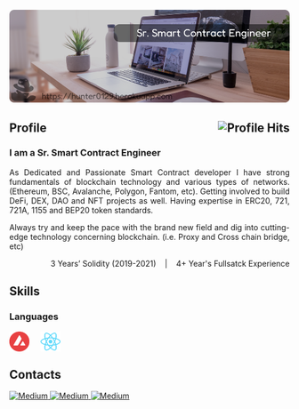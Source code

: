 [![Banner][banner-img]][banner-link]

<h2>Profile<img align="right" alt="Profile Hits" src="https://komarev.com/ghpvc/?username=aifeelit&style=flat-square"></h2>

### I am a Sr. Smart Contract Engineer

<p align="justify">As Dedicated and Passionate Smart Contract developer I have strong fundamentals of blockchain technology and various types of networks. (Ethereum, BSC, Avalanche, Polygon, Fantom, etc). Getting involved to build DeFi, DEX, DAO and NFT projects as well. Having expertise in ERC20, 721, 721A, 1155 and BEP20 token standards.</p>

<p align="justify">Always try and keep the pace with the brand new field and dig into cutting-edge technology concerning blockchain.
(i.e. Proxy and Cross chain bridge, etc)</p>
<p align="right">3 Years’ Solidity (2019-2021) &nbsp;&nbsp; | &nbsp;&nbsp; 4+ Year's Fullsatck Experience</p>


## Skills

### Languages

<div style="display:flex; gap:20px">
  <img alt="aaa" title="aa" src="https://raw.githubusercontent.com/aifeelit/aifeelit/master/Skill/Avalanche.png" height="36">
  <img alt="aaa" title="aa" src="https://raw.githubusercontent.com/aifeelit/aifeelit/master/Skill/React.svg" height="36">
</div>

## Contacts
<p>
  <a href="https://discord.gg" target="_blank">
    <img alt="Medium" src="https://raw.githubusercontent.com/aifeelit/aifeelit/master/discord.png" height="36"/>
  </a>
  <a href="https://t.me/hunter0129" target="_blank">
    <img alt="Medium" src="https://raw.githubusercontent.com/aifeelit/aifeelit/master/telegram.png" height="36"/>
  </a>
  <a href="https://join.skype.com/invite/D2VAg8BG65ku" target="_blank">
    <img alt="Medium" src="https://raw.githubusercontent.com/aifeelit/aifeelit/master/skype.png" height="36" />
  </a>
</p>

<!-- Link anchors -->
[banner-img]: https://raw.githubusercontent.com/aifeelit/aifeelit/master/GitProfile.png
[banner-link]: https://hunter0129.herokuapp.com/
